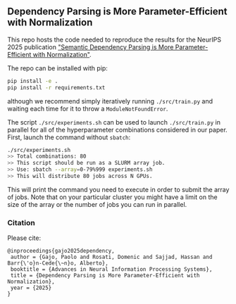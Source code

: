 ## Dependency Parsing is More Parameter-Efficient with Normalization

This repo hosts the code needed to reproduce the results for the NeurIPS 2025 publication ["Semantic Dependency Parsing is More Parameter-Efficient with Normalization"](https://neurips.cc/virtual/2025/poster/117860).

The repo can be installed with pip:
```bash
pip install -e .
pip install -r requirements.txt
```
although we recommend simply iteratively running ``./src/train.py`` and waiting each time for it to throw a ``ModuleNotFoundError``.

The script ``./src/experiments.sh`` can be used to launch ``./src/train.py`` in parallel for all of the hyperparameter combinations considered in our paper. First, launch the command without ``sbatch``:

```bash
./src/experiments.sh
>> Total combinations: 80
>> This script should be run as a SLURM array job.
>> Use: sbatch --array=0-79%999 experiments.sh
>> This will distribute 80 jobs across N GPUs.
```

This will print the command you need to execute in order to submit the array of jobs. Note that on your particular cluster you might have a limit on the size of the array or the number of jobs you can run in parallel.

### Citation

Please cite:
```
@inproceedings{gajo2025dependency,
 author = {Gajo, Paolo and Rosati, Domenic and Sajjad, Hassan and Barr{\'o}n-Cede{\~n}o, Alberto},
 booktitle = {Advances in Neural Information Processing Systems},
 title = {Dependency Parsing is More Parameter-Efficient with Normalization},
 year = {2025}
}
```
